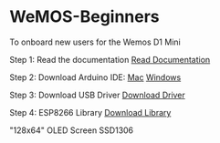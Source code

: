 # WeMOS-Beginners
To onboard new users for the Wemos D1 Mini

Step 1: Read the documentation
[Read Documentation](https://wiki.wemos.cc/products:d1:d1_mini_pro)

Step 2: Download Arduino IDE:
[Mac](https://www.arduino.cc/en/Guide/MacOSX)
[Windows](https://www.arduino.cc/en/Guide/Windows)

Step 3: Download USB Driver
[Download Driver](https://www.silabs.com/products/development-tools/software/usb-to-uart-bridge-vcp-drivers)

Step 4: ESP8266 Library
[Download Library](https://github.com/esp8266/Arduino)

"128x64" OLED Screen SSD1306

